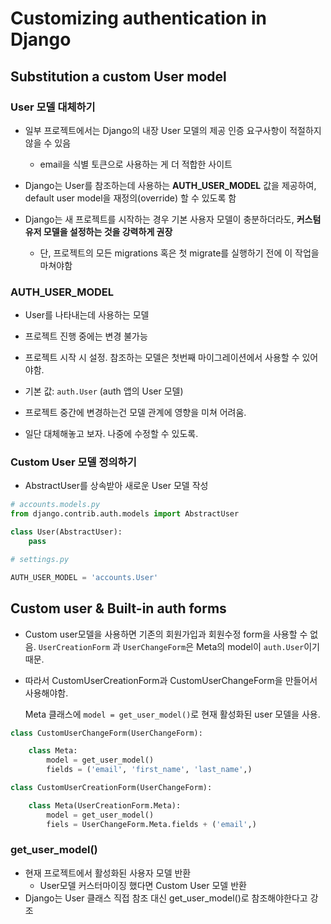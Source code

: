 # Customizing authentication in Django

## Substitution a custom User model

### User 모델 대체하기

- 일부 프로젝트에서는 Django의 내장 User 모델의 제공 인증 요구사항이 적절하지 않을 수 있음
  - email을 식별 토큰으로 사용하는 게 더 적합한 사이트

- Django는 User를 참조하는데 사용하는 **AUTH_USER_MODEL** 값을 제공하여, default user model을 재정의(override) 할 수 있도록 함
- Django는 새 프로젝트를 시작하는 경우 기본 사용자 모델이 충분하더라도, **커스텀 유저 모델을 설정하는 것을 강력하게 권장**
  - 단, 프로젝트의 모든 migrations 혹은 첫 migrate를 실행하기 전에 이 작업을 마쳐야함



### AUTH_USER_MODEL

- User를 나타내는데 사용하는 모델
- 프로젝트 진행 중에는 변경 불가능
- 프로젝트 시작 시 설정. 참조하는 모델은 첫번째 마이그레이션에서 사용할 수 있어야함.
- 기본 값: `auth.User` (auth 앱의 User 모델)
- 프로젝트 중간에 변경하는건 모델 관계에 영향을 미쳐 어려움.

- 일단 대체해놓고 보자. 나중에 수정할 수 있도록.

### Custom User 모델 정의하기

- AbstractUser를 상속받아 새로운 User 모델 작성

```python
# accounts.models.py
from django.contrib.auth.models import AbstractUser

class User(AbstractUser):
    pass
```

```python
# settings.py

AUTH_USER_MODEL = 'accounts.User'
```





## Custom user & Built-in auth forms

- Custom user모델을 사용하면 기존의 회원가입과 회원수정 form을 사용할 수 없음.  `UserCreationForm` 과 `UserChangeForm`은 Meta의 model이 `auth.User`이기 때문.

- 따라서 CustomUserCreationForm과 CustomUserChangeForm을 만들어서 사용해야함.

  Meta  클래스에 `model = get_user_model()`로 현재 활성화된 user 모델을 사용.

```python
class CustomUserChangeForm(UserChangeForm):

    class Meta:
        model = get_user_model()
        fields = ('email', 'first_name', 'last_name',)

class CustomUserCreationForm(UserChangeForm):

    class Meta(UserCreationForm.Meta):
        model = get_user_model()
        fiels = UserChangeForm.Meta.fields + ('email',)
```

### get_user_model()

- 현재 프로젝트에서 활성화된 사용자 모델 반환
  - User모델 커스터마이징 했다면 Custom User 모델 반환
- Django는 User 클래스 직접 참조 대신 get_user_model()로 참조해야한다고 강조

